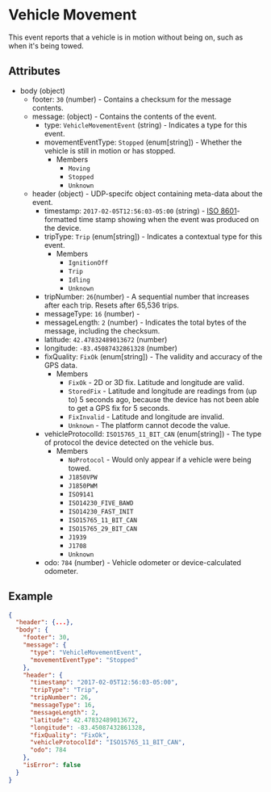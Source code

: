 # Vehicle Movement
This event reports that a vehicle is in motion without being on, such as when it's being towed.

## Attributes

- body (object)
  - footer: `30` (number) - Contains a checksum for the message contents.
  - message: (object) - Contains the contents of the event.
    - type: `VehicleMovementEvent` (string) - Indicates a type for this event.
    - movementEventType: `Stopped` (enum[string]) - Whether the vehicle is still in motion or has stopped.
      - Members
        - `Moving`
        - `Stopped`
        - `Unknown`
  - header (object) - UDP-specifc object containing meta-data about the event.
    - timestamp: `2017-02-05T12:56:03-05:00` (string) - [ISO 8601](https://en.wikipedia.org/wiki/ISO_8601)-formatted time stamp showing when the event was produced on the device.
    - tripType: `Trip` (enum[string]) - Indicates a contextual type for this event.
      - Members
        - `IgnitionOff`
        - `Trip`
        - `Idling`
        - `Unknown`
    - tripNumber: `26`(number) - A sequential number that increases after each trip. Resets after 65,536 trips.
    - messageType: `16` (number) -
    - messageLength: `2` (number) - Indicates the total bytes of the message, including the checksum.
    - latitude: `42.47832489013672` (number)
    - longitude: `-83.45087432861328` (number)
    - fixQuality: `FixOk` (enum[string]) - The validity and accuracy of the GPS data.
      - Members
        - `FixOk` - 2D or 3D fix. Latitude and longitude are valid.
        - `StoredFix` - Latitude and longitude are readings from (up to) 5 seconds ago, because the device has not been able to get a GPS fix for 5 seconds.
        - `FixInvalid` - Latitude and longitude are invalid.
        - `Unknown` - The platform cannot decode the value.
    - vehicleProtocolId: `ISO15765_11_BIT_CAN` (enum[string]) - The type of protocol the device detected on the vehicle bus.
      - Members
        - `NoProtocol` - Would only appear if a vehicle were being towed. 
        - `J1850VPW`
        - `J1850PWM`
        - `ISO9141`
        - `ISO14230_FIVE_BAWD`
        - `ISO14230_FAST_INIT`
        - `ISO15765_11_BIT_CAN`
        - `ISO15765_29_BIT_CAN`
        - `J1939`
        - `J1708`
        - `Unknown`
    - odo: `784` (number) - Vehicle odometer or device-calculated odometer.

## Example

```json
{
  "header": {...},
  "body": {
    "footer": 30,
    "message": {
      "type": "VehicleMovementEvent",
      "movementEventType": "Stopped"
    },
    "header": {
      "timestamp": "2017-02-05T12:56:03-05:00",
      "tripType": "Trip",
      "tripNumber": 26,
      "messageType": 16,
      "messageLength": 2,
      "latitude": 42.47832489013672,
      "longitude": -83.45087432861328,
      "fixQuality": "FixOk", 
      "vehicleProtocolId": "ISO15765_11_BIT_CAN",
      "odo": 784
    },
    "isError": false
  }
}
```
